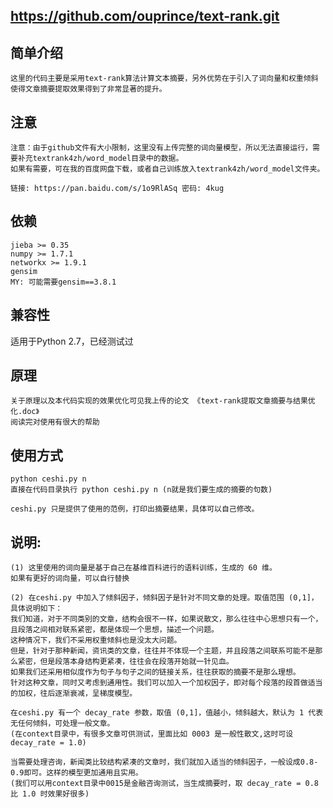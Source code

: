 ## https://github.com/ouprince/text-rank.git
## 简单介绍
	这里的代码主要是采用text-rank算法计算文本摘要，另外优势在于引入了词向量和权重倾斜
	使得文章摘要提取效果得到了非常显著的提升。

## 注意
	注意：由于github文件有大小限制，这里没有上传完整的词向量模型，所以无法直接运行，需要补充textrank4zh/word_model目录中的数据。
	如果有需要，可在我的百度网盘下载，或者自己训练放入textrank4zh/word_model文件夹。

	链接: https://pan.baidu.com/s/1o9RlASq 密码: 4kug

## 依赖
	jieba >= 0.35  
	numpy >= 1.7.1  
	networkx >= 1.9.1
	gensim
	MY: 可能需要gensim==3.8.1

## 兼容性
适用于Python 2.7，已经测试过

## 原理

	关于原理以及本代码实现的效果优化可见我上传的论文 《text-rank提取文章摘要与结果优化.doc》
	阅读完对使用有很大的帮助
	
## 使用方式
	python ceshi.py n
	直接在代码目录执行 python ceshi.py n (n就是我们要生成的摘要的句数)

	ceshi.py 只是提供了使用的范例，打印出摘要结果，具体可以自己修改。

## 说明:
	(1) 这里使用的词向量是基于自己在基维百科进行的语料训练，生成的 60 维。
	如果有更好的词向量，可以自行替换
    
	(2) 在ceshi.py 中加入了倾斜因子，倾斜因子是针对不同文章的处理。取值范围 (0,1]，具体说明如下：
	我们知道，对于不同类别的文章，结构会很不一样，如果说散文，那么往往中心思想只有一个，且段落之间相对联系紧密，都是体现一个思想，描述一个问题。
	这种情况下，我们不采用权重倾斜也是没太大问题。
	但是，针对于那种新闻，资讯类的文章，往往并不体现一个主题，并且段落之间联系可能不是那么紧密，但是段落本身结构更紧凑，往往会在段落开始就一针见血。
	如果我们还采用相似度作为句子与句子之间的链接关系，往往获取的摘要不是那么理想。
	针对这种文章，同时又考虑到通用性。我们可以加入一个加权因子，即对每个段落的段首做适当的加权，往后逐渐衰减，呈梯度模型。
    
	在ceshi.py 有一个 decay_rate 参数，取值 (0,1]，值越小，倾斜越大，默认为 1 代表无任何倾斜，可处理一般文章。
	(在context目录中，有很多文章可供测试，里面比如 0003 是一般性散文,这时可设decay_rate = 1.0)
    
	当需要处理咨询，新闻类比较结构紧凑的文章时，我们就加入适当的倾斜因子，一般设成0.8-0.9即可。这样的模型更加通用且实用。
	(我们可以用context目录中0015是金融咨询测试，当生成摘要时，取 decay_rate = 0.8 比 1.0 时效果好很多)



